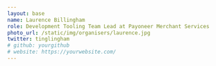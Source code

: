 ```yaml
---
layout: base
name: Laurence Billingham
role: Development Tooling Team Lead at Payoneer Merchant Services
photo_url: /static/img/organisers/laurence.jpg
twitter: tinglingham
# github: yourgithub
# website: https://yourwebsite.com/
---
```

